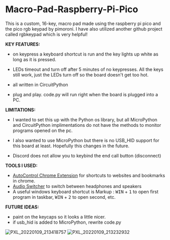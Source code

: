 # Macro-Pad-Raspberry-Pi-Pico
This is a custom, 16-key, macro pad made using the raspberry pi pico and the pico rgb keypad by pimoroni. I have also utilized another github project called rgbkeypad which is very helpful!



**KEY FEATURES:**

  * on keypress a keyboard shortcut is run and the key lights up white as long as it is pressed.
  
  * LEDs timeout and turn off after 5 minutes of no keypresses. All the keys still work, just the LEDs turn off so the board doesn't get too hot.
  
  * all written in CircuitPython
  
  * plug and play. code.py will run right when the board is plugged into a PC.



**LIMITATIONS:**
 
  * I wanted to set this up with the Python os library, but all MicroPython and CircuitPython implimentations do not have the methods to monitor programs opened on the pc.
  
  * I also wanted to use MicroPython but there is no USB_HID support for this board at least. Hopefully this changes in the future.
  
  * Discord does not allow you to keybind the end call button (disconnect)



**TOOLS I USED:**

  * [AutoControl Chrome Extension](https://chrome.google.com/webstore/detail/autocontrol-custom-shortc/lkaihdpfpifdlgoapbfocpmekbokmcfd/related) for shortcuts to websites and   bookmarks in chrome.
  * [Audio Switcher](https://audioswit.ch/er#download) to switch between headphones and speakers
  * A useful windows keyboard shortcut is Markup : <kbd>WIN</kbd> + <kbd>1</kbd> to open first program in taskbar, <kbd>WIN</kbd> + <kbd>2</kbd> to open second, etc.



**FUTURE IDEAS:**
 
  * paint on the keycaps so it looks a little nicer.
  * if usb_hid is added to MicroPython, rewrite code.py
 
![PXL_20220109_213418757](https://user-images.githubusercontent.com/65916505/148702096-f43b39e2-853b-4fdf-8876-185e69089982.jpg)
![PXL_20220109_213232932](https://user-images.githubusercontent.com/65916505/148702098-172b3502-cf49-4fca-931b-7a1f85e40a20.jpg)

